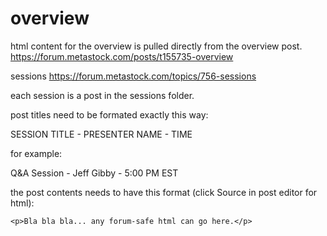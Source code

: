 # overview

html content for the overview is pulled directly from the overview post.
https://forum.metastock.com/posts/t155735-overview

sessions
https://forum.metastock.com/topics/756-sessions

each session is a post in the sessions folder.

post titles need to be formated exactly this way:

SESSION TITLE - PRESENTER NAME - TIME

for example:

Q&A Session - Jeff Gibby - 5:00 PM EST

the post contents needs to have this format (click Source in post editor for html):

<div rel="presenter-200px.jpg">

    <p>Bla bla bla... any forum-safe html can go here.</p>

</div>